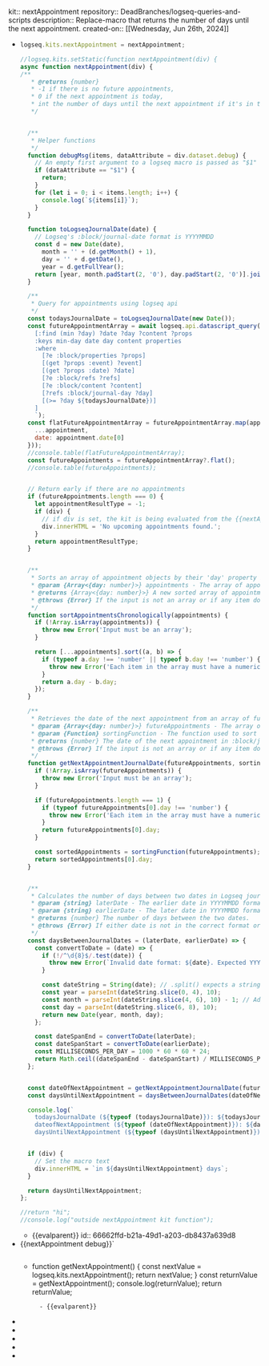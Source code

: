 kit:: nextAppointment
repository:: DeadBranches/logseq-queries-and-scripts
description:: Replace-macro that returns the number of days until the next appointment.
created-on:: [[Wednesday, Jun 26th, 2024]]

- ```javascript
  logseq.kits.nextAppointment = nextAppointment;
  
  //logseq.kits.setStatic(function nextAppointment(div) {
  async function nextAppointment(div) {
  /**
     * @returns {number} 
     * -1 if there is no future appointments, 
     * 0 if the next appointment is today, 
     * int the number of days until the next appointment if it's in the future
     */
  
  
    /**
     * Helper functions
     */
    function debugMsg(items, dataAttribute = div.dataset.debug) {
      // An empty first argument to a logseq macro is passed as "$1"
      if (dataAttribute == "$1") {
        return;
      }
      for (let i = 0; i < items.length; i++) {
        console.log(`${items[i]}`);
      }
    }
  
    function toLogseqJournalDate(date) {
      // Logseq's :block/journal-date format is YYYYMMDD
      const d = new Date(date),
        month = '' + (d.getMonth() + 1),
        day = '' + d.getDate(),
        year = d.getFullYear();
      return [year, month.padStart(2, '0'), day.padStart(2, '0')].join('');
    }
  
    /**
     * Query for appointments using logseq api
     */
    const todaysJournalDate = toLogseqJournalDate(new Date());
    const futureAppointmentArray = await logseq.api.datascript_query(`
      [:find (min ?day) ?date ?day ?content ?props
      :keys min-day date day content properties
      :where
        [?e :block/properties ?props]
        [(get ?props :event) ?event]
        [(get ?props :date) ?date]
        [?e :block/refs ?refs]
        [?e :block/content ?content]
        [?refs :block/journal-day ?day]
        [(>= ?day ${todaysJournalDate})]
      ]
      `);
    const flatFutureAppointmentArray = futureAppointmentArray.map(appointment => ({
      ...appointment,
      date: appointment.date[0]
    }));
    //console.table(flatFutureAppointmentArray);
    const futureAppointments = futureAppointmentArray?.flat();
    //console.table(futureAppointments);
  
  
    // Return early if there are no appointments
    if (futureAppointments.length === 0) {
      let appointmentResultType = -1;
      if (div) {
        // if div is set, the kit is being evaluated from the {{nextAppointment}} macro
        div.innerHTML = 'No upcoming appointments found.';
      }
      return appointmentResultType;
    }
  
  
    /**
     * Sorts an array of appointment objects by their 'day' property in ascending order.
     * @param {Array<{day: number}>} appointments - The array of appointment objects to sort.
     * @returns {Array<{day: number}>} A new sorted array of appointment objects.
     * @throws {Error} If the input is not an array or if any item doesn't have a 'day' property.
     */
    function sortAppointmentsChronologically(appointments) {
      if (!Array.isArray(appointments)) {
        throw new Error('Input must be an array');
      }
  
      return [...appointments].sort((a, b) => {
        if (typeof a.day !== 'number' || typeof b.day !== 'number') {
          throw new Error('Each item in the array must have a numeric "day" property');
        }
        return a.day - b.day;
      });
    }
  
    /**
     * Retrieves the date of the next appointment from an array of future appointments.
     * @param {Array<{day: number}>} futureAppointments - The array of future appointment objects.
     * @param {Function} sortingFunction - The function used to sort the appointments.
     * @returns {number} The date of the next appointment in :block/journal-date format (YYYYMMDD).
     * @throws {Error} If the input is not an array or if any item doesn't have a 'day' property.
     */
    function getNextAppointmentJournalDate(futureAppointments, sortingFunction) {
      if (!Array.isArray(futureAppointments)) {
        throw new Error('Input must be an array');
      }
  
      if (futureAppointments.length === 1) {
        if (typeof futureAppointments[0].day !== 'number') {
          throw new Error('Each item in the array must have a numeric "day" property');
        }
        return futureAppointments[0].day;
      }
  
      const sortedAppointments = sortingFunction(futureAppointments);
      return sortedAppointments[0].day;
    }
  
  
    /**
     * Calculates the number of days between two dates in Logseq journal format (YYYYMMDD).
     * @param {string} laterDate - The earlier date in YYYYMMDD format.
     * @param {string} earlierDate - The later date in YYYYMMDD format.
     * @returns {number} The number of days between the two dates.
     * @throws {Error} If either date is not in the correct format or if the end date is earlier than the start date.
     */
    const daysBetweenJournalDates = (laterDate, earlierDate) => {
      const convertToDate = (date) => {
        if (!/^\d{8}$/.test(date)) {
          throw new Error(`Invalid date format: ${date}. Expected YYYYMMDD.`);
        }
  
        const dateString = String(date); // .split() expects a string, but dateOfNextAppointment may be a number
        const year = parseInt(dateString.slice(0, 4), 10);
        const month = parseInt(dateString.slice(4, 6), 10) - 1; // Adjust for zero-indexed months
        const day = parseInt(dateString.slice(6, 8), 10);
        return new Date(year, month, day);
      };
  
      const dateSpanEnd = convertToDate(laterDate);
      const dateSpanStart = convertToDate(earlierDate);
      const MILLISECONDS_PER_DAY = 1000 * 60 * 60 * 24;
      return Math.ceil((dateSpanEnd - dateSpanStart) / MILLISECONDS_PER_DAY);
    };
  
  
    const dateOfNextAppointment = getNextAppointmentJournalDate(futureAppointments, sortAppointmentsChronologically);
    const daysUntilNextAppointment = daysBetweenJournalDates(dateOfNextAppointment, todaysJournalDate);
  
    console.log(`
      todaysJournalDate (${typeof (todaysJournalDate)}): ${todaysJournalDate}\n
      dateofNextAppointment (${typeof (dateOfNextAppointment)}): ${dateOfNextAppointment}
      daysUntilNextAppointment (${typeof (daysUntilNextAppointment)}): ${daysUntilNextAppointment}`);
  
  
    if (div) {
      // Set the macro text
      div.innerHTML = `in ${daysUntilNextAppointment} days`;
    }
  
    return daysUntilNextAppointment;
  };
  
  //return "hi";
  //console.log("outside nextAppointment kit function");
  ```
	- {{evalparent}}
	  id:: 66662ffd-b21a-49d1-a203-db8437a639d8
- {{nextAppointment debug}}`
	- > ```
	  function getNextAppointment() {
	    const nextValue = logseq.kits.nextAppointment();
	    return nextValue;
	  }
	  const returnValue = getNextAppointment();
	  console.log(returnValue);
	  return returnValue;
	  ```
		- {{evalparent}}
-
-
-
-
-
